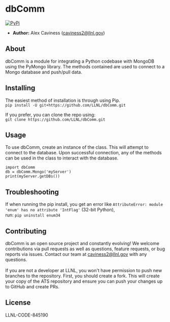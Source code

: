 # dbComm

[![PyPi](https://img.shields.io/pypi/v/hy.svg)](https://pypi.org/project/dbComm/)

- **Author:** Alex Caviness ([caviness2@llnl.gov](mailto:caviness2@llnl.gov))

## About
dbComm is a module for integrating a Python codebase with MongoDB using the PyMongo library.
The methods contained are used to connect to a Mongo database and push/pull data.

## Installing
The easiest method of installation is through using Pip. <br>
`pip install -U git+https://github.com/LLNL/dbComm.git`

If you prefer, you can clone the repo using:<br>
`git clone https://github.com/LLNL/dbComm.git`

## Usage
To use dbComm, create an instance of the class. This will attempt to connect to the database.
Upon successful connection, any of the methods can be used in the class to interact with the database.
```
import dbComm
db = dbComm.Mongo('myServer')
print(myServer.getDBs())
```

## Troubleshooting
If when running the pip install, you get an error like `AttributeError: module 'enum' has no attribute 'IntFlag'` 
(32-bit Python),<br> 
run: `pip uninstall enum34`

## Contributing
dbComm is an open source project and constantly evolving! 
We welcome contributions via pull requests as well as questions, feature requests, or bug reports via issues. 
Contact our team at caviness2@llnl.gov with any questions. <br><br>
If you are not a developer at LLNL, you won't have permission to push new branches to the repository. 
First, you should create a fork. 
This will create your copy of the ATS repository and ensure you can push your changes up to GitHub and create PRs.

## License
LLNL-CODE-845190<br>
<!---SPDX-License-Identifier: MIT-->